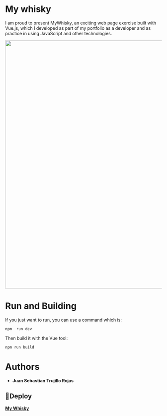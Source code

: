 #  My whisky

I am proud to present MyWhisky, an exciting web page exercise built with Vue.js, which I developed as part of my portfolio as a developer and as practice in using JavaScript and other technologies.

<img src="https://i.postimg.cc/NG6TnmhD/webwhisky.png" width="800" align="middle" style="float: center;" >


# Run and Building

If you just want to run, you can use a command which is:

```
npm  run dev
```

Then build it with the Vue tool:

```
npm run build
```



# Authors
* **Juan Sebastian Trujillo Rojas**

## 🚀Deploy <a name="deployed"></a>

[**My Whisky**](https://timely-heliotrope-4621ef.netlify.app)
